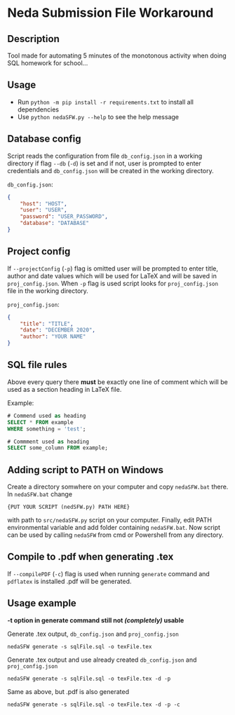 # Neda Submission File Workaround

## Description
Tool made for automating 5 minutes of the monotonous activity when doing SQL homework for school...

## Usage
- Run `python -m pip install -r requirements.txt` to install all dependencies
- Use `python nedaSFW.py --help` to see the help message

## Database config
Script reads the configuration from file `db_config.json` in a working directory if flag `--db` (`-d`) is set and if not, user is prompted to enter credentials and `db_config.json` will be created in the working directory.

`db_config.json`:
```json
{
    "host": "HOST",
    "user": "USER",
    "password": "USER_PASSWORD",
    "database": "DATABASE"
}
```

## Project config
If `--projectConfig` (`-p`) flag is omitted user will be prompted to enter title, author and date values which will be used for LaTeX and will be saved in `proj_config.json`. When `-p` flag is used script looks for `proj_config.json` file in the working directory.

`proj_config.json`:
```json
{
    "title": "TITLE",
    "date": "DECEMBER 2020",
    "author": "YOUR NAME"
}
```

## SQL file rules
Above every query there **must** be exactly one line of comment which will be used as a section heading in LaTeX file.

Example:
```SQL
# Commend used as heading
SELECT * FROM example
WHERE something = 'test';

# Commment used as heading
SELECT some_column FROM example;
```

## Adding script to PATH on Windows
Create a directory somwhere on your computer and copy `nedaSFW.bat` there. In `nedaSFW.bat` change 
```
{PUT YOUR SCRIPT (nedSFW.py) PATH HERE}
```
with path to `src/nedaSFW.py` script on your computer.
Finally, edit PATH environmental variable and add folder containing `nedaSFW.bat`. Now script can be used by calling `nedaSFW` from cmd or Powershell from any directory.

## Compile to .pdf when generating .tex
If `--compilePDF` (`-c`) flag is used when running `generate` command and `pdflatex` is installed .pdf will be generated.

## Usage example
**-t option in generate command still not *(completely)* usable**

Generate .tex output, `db_config.json` and `proj_config.json`
```
nedaSFW generate -s sqlFile.sql -o texFile.tex
```

Generate .tex output and use already created `db_config.json` and `proj_config.json`
```
nedaSFW generate -s sqlFile.sql -o texFile.tex -d -p
```

Same as above, but .pdf is also generated
```
nedaSFW generate -s sqlFile.sql -o texFile.tex -d -p -c
```